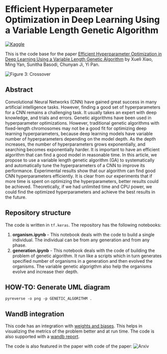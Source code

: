 # Efficient Hyperparameter Optimization in Deep Learning Using a Variable Length Genetic Algorithm

[![Kaggle](https://kaggle.com/static/images/open-in-kaggle.svg)](https://www.kaggle.com/aritrag/generation-w-b)

This is the code base for the paper [Efficient Hyperparameter Optimization in Deep Learning Using a Variable Length Genetic Algorithm](https://arxiv.org/abs/2006.12703v1) by Xueli Xiao, Ming Yan, Sunitha Basodi, Chunyan Ji, Yi Pan.

![Figure 3: Crossover](https://paper-attachments.dropbox.com/s_3FAC7807F13AA47098FF7FED0F2110886AE6723CCA01B465B23C89F16D0B6550_1602958487493_crossover.png)

## Abstract
Convolutional Neural Networks (CNN) have gained great success in many artificial intelligence tasks. However, finding a good set of hyperparameters for a CNN remains a challenging task. It usually takes an expert with deep knowledge, and trials and errors. Genetic algorithms have been used in hyperparameter optimizations. However, traditional genetic algorithms with fixed-length chromosomes may not be a good fit for optimizing deep learning hyperparameters, because deep learning models have variable number of hyperparameters depending on the model depth. As the depth increases, the number of hyperparameters grows exponentially, and searching becomes exponentially harder. It is important to have an efficient algorithm that can find a good model in reasonable time. In this article, we propose to use a variable length genetic algorithm (GA) to systematically and automatically tune the hyperparameters of a CNN to improve its performance. Experimental results show that our algorithm can find good CNN hyperparameters efficiently. It is clear from our experiments that if more time is spent on optimizing the hyperparameters, better results could be achieved. Theoretically, if we had unlimited time and CPU power, we could find the optimized hyperparameters and achieve the best results in the future.

## Repository structure
The code is written in `tf.keras`. The repository has the following notebooks:

1. **organism.ipynb** - This notebook deals with the code to build a single individual. The individual can be from any generation and from any phase.
2. **generation.ipynb** - This notebook deals with the code of building the problem of genetic algorithm. It run like a scripts which in turn generates specified number of organisms in a generation and then evolved the organisms. The variable genetic algorigthm also help the organisms evolve and increase their depth.



## HOW-TO: Generate UML diagram

```
pyreverse -o png -p GENETIC_ALGORITHM .
```


## WandB integration
This code has an integration with [weights and biases](https://wandb.ai). This helps in visualizing the metrics of the problem better and at run time. The code is also supported with a [wandb report](https://wandb.ai/authors/vlga/reports/Hyperparameter-optimization-with-Variable-Length-Genetic-Algorithm--VmlldzoyODA1Nzc).

The code is also featured in the paper with code of the paper:
![Arxiv](https://paper-attachments.dropbox.com/s_3FAC7807F13AA47098FF7FED0F2110886AE6723CCA01B465B23C89F16D0B6550_1603025035644_flex.png)
